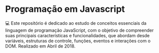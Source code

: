 # Programação em Javascript
💻 Este repositório é dedicado ao estudo de conceitos essenciais da linguagem de programação JavaScript, com o objetivo de compreender suas principais características e funcionalidades, que abordam desde variáveis, estruturas de controle, funções, eventos e interações com o DOM. Realizado em Abril de 2018.

        
